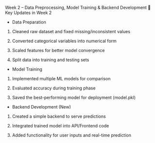 Week 2 – Data Preprocessing, Model Training & Backend Development
🔹 Key Updates in Week 2

- Data Preparation

1. Cleaned raw dataset and fixed missing/inconsistent values

2. Converted categorical variables into numerical form

3. Scaled features for better model convergence

4. Split data into training and testing sets

- Model Training

1. Implemented multiple ML models for comparison

2. Evaluated accuracy during training phase

3. Saved the best-performing model for deployment (model.pkl)

- Backend Development (New)

1. Created a simple backend to serve predictions

2. Integrated trained model into API/Frontend code

3. Added functionality for user inputs and real-time prediction
